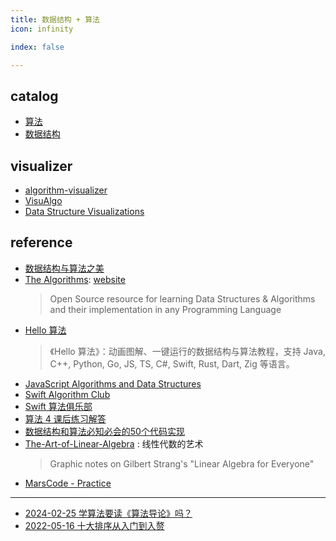 ```yaml
---
title: 数据结构 + 算法
icon: infinity

index: false

---
```


<!-- more -->

## catalog

- [算法](algorithm/README.md)
- [数据结构](data-structure/README.md)

## visualizer

- [algorithm-visualizer](https://github.com/algorithm-visualizer/algorithm-visualizer)
- [VisuAlgo](http://visualgo.net/) 
- [Data Structure Visualizations](http://www.cs.usfca.edu/~galles/visualization/Algorithms.html)

## reference

- [数据结构与算法之美](https://time.geekbang.org/column/intro/100017301)
- [The Algorithms](https://github.com/TheAlgorithms): [website](https://the-algorithms.com)
    > Open Source resource for learning Data Structures & Algorithms and their implementation in any Programming Language
- [Hello 算法](https://github.com/krahets/hello-algo)
    > 《Hello 算法》：动画图解、一键运行的数据结构与算法教程，支持 Java, C++, Python, Go, JS, TS, C#, Swift, Rust, Dart, Zig 等语言。
- [JavaScript Algorithms and Data Structures](https://github.com/trekhleb/javascript-algorithms)
- [Swift Algorithm Club](https://github.com/raywenderlich/swift-algorithm-club)
- [Swift 算法俱乐部](https://github.com/KeithMorning/swift-algorithm-club-cn)
- [算法 4 课后练习解答](https://github.com/jimmysuncpt/Algorithms)
- [数据结构和算法必知必会的50个代码实现](https://github.com/wangzheng0822/algo)
- [The-Art-of-Linear-Algebra](https://github.com/kenjihiranabe/The-Art-of-Linear-Algebra) : 线性代数的艺术
    > Graphic notes on Gilbert Strang's "Linear Algebra for Everyone"
- [MarsCode - Practice](https://www.marscode.cn/practice)

------

- [2024-02-25 学算法要读《算法导论》吗？](https://fangyuan.life/leetcode19)
- [2022-05-16 十大排序从入门到入赘](https://leetcode.cn/circle/discuss/eBo9UB/)
